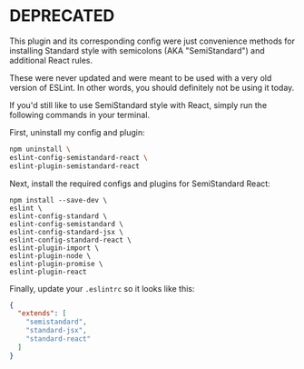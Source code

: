 # DEPRECATED

This plugin and its corresponding config were just convenience methods for installing Standard style
with semicolons (AKA "SemiStandard") and additional React rules.

These were never updated and were meant to be used with a very old version of ESLint. In other
words, you should definitely not be using it today.

If you'd still like to use SemiStandard style with React, simply run the following commands in your
terminal.

First, uninstall my config and plugin:

```bash
npm uninstall \
eslint-config-semistandard-react \
eslint-plugin-semistandard-react
```

Next, install the required configs and plugins for SemiStandard React:

```
npm install --save-dev \
eslint \
eslint-config-standard \
eslint-config-semistandard \
eslint-config-standard-jsx \
eslint-config-standard-react \
eslint-plugin-import \
eslint-plugin-node \
eslint-plugin-promise \
eslint-plugin-react
```

Finally, update your `.eslintrc` so it looks like this:

```json
{
  "extends": [
    "semistandard",
    "standard-jsx",
    "standard-react"
  ]
}
```
